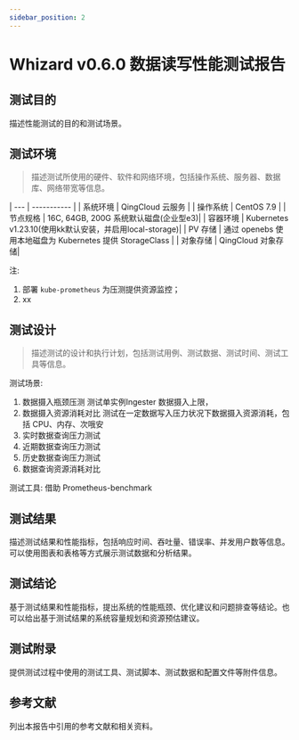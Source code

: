 ```yaml
---
sidebar_position: 2
---
```

# Whizard v0.6.0 数据读写性能测试报告

## 测试目的

描述性能测试的目的和测试场景。

## 测试环境

> 描述测试所使用的硬件、软件和网络环境，包括操作系统、服务器、数据库、网络带宽等信息。

| --- | ----------- |
| 系统环境 | QingCloud 云服务 |
| 操作系统 | CentOS 7.9 |
| 节点规格 | 16C, 64GB, 200G 系统默认磁盘(企业型e3)|
| 容器环境 | Kubernetes v1.23.10(使用kk默认安装，并启用local-storage)|
| PV 存储 | 通过 openebs 使用本地磁盘为 Kubernetes 提供 StorageClass |
| 对象存储 | QingCloud 对象存储|

注:

1. 部署 `kube-prometheus` 为压测提供资源监控；
2. xx

## 测试设计

> 描述测试的设计和执行计划，包括测试用例、测试数据、测试时间、测试工具等信息。

测试场景:

1. 数据摄入瓶颈压测
 测试单实例Ingester 数据摄入上限，
2. 数据摄入资源消耗对比
 测试在一定数据写入压力状况下数据摄入资源消耗，包括 CPU、内存、次哦安
3. 实时数据查询压力测试
4. 近期数据查询压力测试
5. 历史数据查询压力测试
6. 数据查询资源消耗对比

测试工具:
 借助 Prometheus-benchmark

## 测试结果

描述测试结果和性能指标，包括响应时间、吞吐量、错误率、并发用户数等信息。可以使用图表和表格等方式展示测试数据和分析结果。

## 测试结论

基于测试结果和性能指标，提出系统的性能瓶颈、优化建议和问题排查等结论。也可以给出基于测试结果的系统容量规划和资源预估建议。

## 测试附录

提供测试过程中使用的测试工具、测试脚本、测试数据和配置文件等附件信息。

## 参考文献

列出本报告中引用的参考文献和相关资料。
